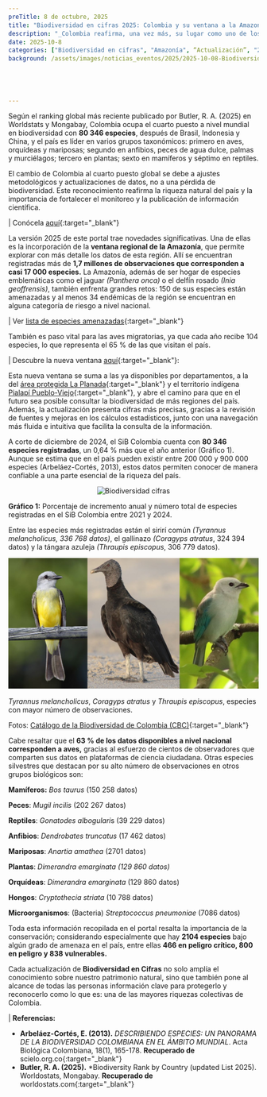 ```yaml
---
preTitle: 8 de octubre, 2025
title: "Biodiversidad en cifras 2025: Colombia y su ventana a la Amazonía"
description: "_Colombia reafirma, una vez más, su lugar como uno de los países más biodiversos del planeta_"
date: 2025-10-8
categories: ["Biodiversidad en cifras", "Amazonía", “Actualización”, "2025"]
background: /assets/images/noticias_eventos/2025/2025-10-08-Biodiversidad-Cifras.jpg




---
```

Según el ranking global más reciente publicado por Butler, R. A. (2025) en Worldstats y Mongabay, Colombia ocupa el cuarto puesto a nivel mundial en biodiversidad con **80 346 especies**, después de Brasil, Indonesia y China, y el país es líder en varios grupos taxonómicos: primero en aves, orquídeas y mariposas; segundo en anfibios, peces de agua dulce, palmas y murciélagos; tercero en plantas; sexto en mamíferos y séptimo en reptiles. 

El cambio de Colombia al cuarto puesto global se debe a ajustes metodológicos y actualizaciones de datos, no a una pérdida de biodiversidad. Este reconocimiento reafirma la riqueza natural del país y la importancia de fortalecer el monitoreo y la publicación de información científica.

| Conócela [aquí]( https://cifras.biodiversidad.co/){:target="_blank"}[ ]( https://cifras.biodiversidad.co/)

La versión 2025 de este portal trae novedades significativas. Una de ellas es la incorporación de la **ventana regional de la Amazonía**, que permite explorar con más detalle los datos de esta región. Allí se encuentran registradas más de **1,7 millones de observaciones que corresponden a casi 17 000 especies.** La Amazonía, además de ser hogar de especies emblemáticas como el jaguar *(Panthera onca)* o el delfín rosado *(Inia geoffrensis)*, también enfrenta grandes retos: 150 de sus especies están amenazadas y al menos 34 endémicas de la región se encuentran en alguna categoría de riesgo a nivel nacional. 

| Ver [lista de especies amenazadas](https://biodiversidad.co/post/2024/lista-especies-amenazadas-colombia/){:target="_blank"} 

También es paso vital para las aves migratorias, ya que cada año recibe 104 especies, lo que representa el 65 % de las que visitan el país.

| Descubre la nueva ventana [aquí](https://region-amazonia--cifras-biodiversidad.netlify.app/especial/region-amazonia){:target="_blank"}: 

Esta nueva ventana se suma a las ya disponibles por departamentos, a la del [área protegida La Planada](https://cifras.biodiversidad.co/narino/reserva-forestal-la-planada){:target="_blank"} y el territorio indígena [Pialapí Pueblo-Viejo](https://cifras.biodiversidad.co/narino/resguardo-indigena-pialapi-pueblo-viejo){:target="_blank"}, y abre el camino para que en el futuro sea posible consultar la biodiversidad de más regiones del país. Además, la actualización presenta cifras más precisas, gracias a la revisión de fuentes y mejoras en los cálculos estadísticos, junto con una navegación más fluida e intuitiva que facilita la consulta de la información.

A corte de diciembre de 2024, el SiB Colombia cuenta con **80 346 especies registradas**, un 0,64 % más que el año anterior (Gráfico 1). Aunque se estima que en el país pueden existir entre 200 000 y 900 000 especies (Arbeláez-Cortés,  2013), estos datos permiten conocer de manera confiable a una parte esencial de la riqueza del país. 


<p align="center">
  <img src="/assets/images/noticias_eventos/2025/2025-10-08-Biodiversidad-gráfica1.png" alt="Biodiversidad cifras" width="600">
</p>

**Gráfico 1:** Porcentaje de incremento anual y número total de especies registradas en el SiB Colombia entre 2021 y 2024.

Entre las especies más registradas están el sirirí común *(Tyrannus melancholicus, *336 768 datos*)*, el gallinazo *(Coragyps atratus*, 324 394 datos) y la tángara azuleja *(Thraupis episcopus*, 306 779 datos).

<p align="center">
  <img src="/assets/images/noticias_eventos/2025/2025-10-08-Biodiversidad-foto.jpeg" alt="Biodiversidad cifras" width="600">
</p>

*Tyrannus melancholicus*, *Coragyps atratus* y *Thraupis episcopus*, especies con mayor número de observaciones.

Fotos: [Catálogo de la Biodiversidad de Colombia (CBC)](https://catalogo.biodiversidad.co/){:target="_blank"} 

Cabe resaltar que el **63 % de los datos disponibles a nivel nacional corresponden a aves,** gracias al esfuerzo de cientos de observadores que comparten sus datos en plataformas de ciencia ciudadana.  Otras especies silvestres que destacan por su alto número de observaciones en otros grupos biológicos son: 

**Mamíferos:** *Bos taurus* (150 258 datos)

**Peces**: *Mugil incilis* (202 267 datos)

**Reptiles**: *Gonatodes albogulari*s (39 229 datos)

**Anfibios**: *Dendrobates truncatus* (17 462 datos)

**Mariposas**: *Anartia amathea* (2701 datos)

**Plantas**: *Dimerandra emarginata (*129 860 datos*)*

**Orquídeas**: *Dimerandra emarginata* (129 860 datos)

**Hongos**: *Cryptothecia striata* (10 788 datos)

**Microorganismos**: (Bacteria) *Streptococcus pneumoniae* (7086 datos)

Toda esta información recopilada en el portal resalta la importancia de la conservación; considerando especialmente que hay **2104 especies** bajo algún grado de amenaza en el país, entre ellas **466 en peligro crítico, 800 en peligro y 838 vulnerables.**

Cada actualización de **Biodiversidad en Cifras** no solo amplía el conocimiento sobre nuestro patrimonio natural, sino que también pone al alcance de todas las personas información clave para protegerlo y reconocerlo como lo que es: una de las mayores riquezas colectivas de Colombia.

| **Referencias:**

* **Arbeláez-Cortés, E. (2013).** *DESCRIBIENDO ESPECIES: UN PANORAMA DE LA BIODIVERSIDAD COLOMBIANA EN EL ÁMBITO MUNDIAL*. Acta Biológica Colombiana, 18(1), 165-178. **Recuperado de**   scielo.org.co{:target="_blank"}  
* **Butler, R. A. (2025).** *Biodiversity Rank by Country (updated List 2025). Worldostats, Mongabay. **Recuperado de** worldostats.com{:target="_blank"}  
